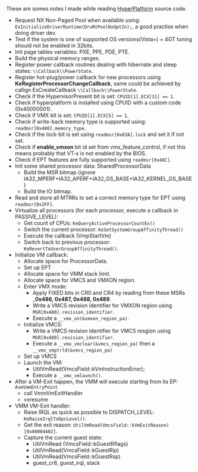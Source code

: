 These are somes notes I made while reading [HyperPlatform](https://github.com/tandasat/HyperPlatform) source code.

- Request NX Non-Paged Pool when available using: ``` ExInitializeDriverRuntime(DrvRtPoolNxOptIn);```, a good practise when doing driver dev.
- Test if the system is one of supported OS versions(Vista+) + 4GT tuning should not be enabled in 32bits.
- Init page tables variables: PXE, PPE, PDE, PTE.
- Build the physical memory ranges.
- Register power callback routines dealing with hibernate and sleep states: ```\\Callback\\PowerState```.
- Register hot-plug/power callback for new processors using __KeRegisterProcessorChangeCallback__, same could be achieved by callign ExCreateCallback ```\\Callback\\PowerState```.
- Check if the HypervisorPresent bit is set: ```CPUID[1].ECX[31] == 1```.
- Check if hyperplatform is installed using CPUID with a custom code (0x40000001).
- Check if VMX bit is set: ```CPUID[1].ECX[5] == 1```.
- Check if write-back memory type is supported using: ```readmsr[0x480].memory_type```.
- Check if the lock-bit is set using ```readmsr[0x03A].lock``` and set it if not set.
- Check if __enable_vmxon__ bit id set from vmx_feature_control, if not this means probably that VT-x is not enabled by the BIOS.
- Check if EPT features are fully supported using ```readmsr[0x48C]```.
- Init some shared processor data: SharedProcessorData
    - Build the MSR bitmap (ignore IA32_MPERF+IA32_APERF+IA32_GS_BASE+IA32_KERNEL_GS_BASE)
    - Build the IO bitmap.
- Read and store all MTRRs to set a correct memory type for EPT using ```readmsr[0x2FF]```.
- Virtualize all processors (for each processor, execute a callback in PASSIVE_LEVEL):
    - Get count of CPUs: ```KeQueryActiveProcessorCountEx()```
    - Switch the current processor: ```KeSetSystemGroupAffinityThread()```
    - Execute the callback (VmpStartVm)
    - Switch back to previous processor: ```KeRevertToUserGroupAffinityThread()```.
- Initialize VM callback:
    - Allocate space for ProcessorData.
    - Set up EPT
    - Allocate space for VMM stack limit.
    - Allocate space for VMCS and VMXON region.
    - Enter VMX mode:
        - Apply FIXED bits in CR0 and CR4 by reading from these MSRs ___0x486, 0x487, 0x488, 0x489__.
        - Write a VMCS revision identifier for VMXON region using ```MSR[0x480].revision_identifier```.
        - Execute a ```__vmx_on(&vmxon_region_pa)```.
    - Initialize VMCS:
        - Write a VMCS revision identifier for VMCS resgion using ```MSR[0x480].revision_identifier```.
        - Execute a ```__vmx_vmclear(&vmcs_region_pa)``` then a ```__vmx_vmptrld(&vmcs_region_pa)```
    - Set up VMCS
    - Launch the VM:
        - UtilVmRead(VmcsField::kVmInstructionError);
        - Execute a ```__vmx_vmlaunch()```.
- After a VM-Exit happen, the VMM will execute starting from its EP: ```AsmVmmEntryPoint```
    - call VmmVmExitHandler
    - vxresume
- VMM VM-Exit handler:
    - Raise IRQL as quick as possible to DISPATCH_LEVEL:  ```KeRaiseIrqlToDpcLevel()```.
    - Get the exit reason: ```UtilVmRead(VmcsField::kVmExitReason)[0x00004402]```.
    - Capture the current guest state:
        - UtilVmRead (VmcsField::kGuestRflags)
        - UtilVmRead(VmcsField::kGuestRip)
        - UtilVmRead(VmcsField::kGuestRsp)
        - guest_cr8, guest_irql, stack
